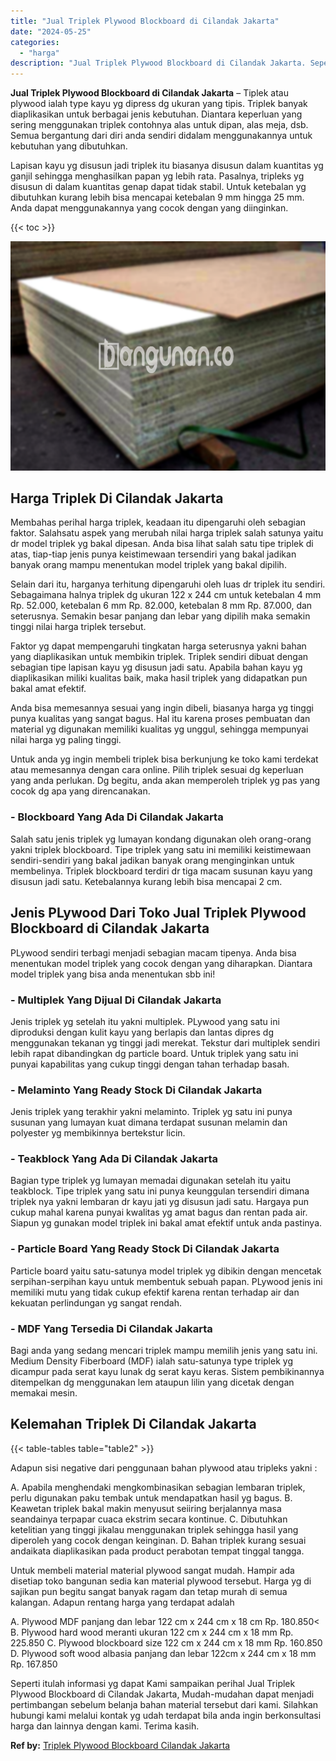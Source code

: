 ```yaml
---
title: "Jual Triplek Plywood Blockboard di Cilandak Jakarta"
date: "2024-05-25"
categories: 
  - "harga"
description: "Jual Triplek Plywood Blockboard di Cilandak Jakarta. Seperti itulah informasi yg dapat Kami sampaikan perihal Jual Triplek Plywood Blockboard di Cilandak Jak..."
---
```


**Jual Triplek Plywood Blockboard di Cilandak Jakarta** – Tiplek atau plywood ialah type kayu yg dipress dg ukuran yang tipis. Triplek banyak diaplikasikan untuk berbagai jenis kebutuhan. Diantara keperluan yang sering menggunakan triplek contohnya alas untuk dipan, alas meja, dsb. Semua bergantung dari diri anda sendiri didalam menggunakannya untuk kebutuhan yang dibutuhkan.

Lapisan kayu yg disusun jadi triplek itu biasanya disusun dalam kuantitas yg ganjil sehingga menghasilkan papan yg lebih rata. Pasalnya, tripleks yg disusun di dalam kuantitas genap dapat tidak stabil. Untuk ketebalan yg dibutuhkan kurang lebih bisa mencapai ketebalan 9 mm hingga 25 mm. Anda dapat menggunakannya yang cocok dengan yang diinginkan.

{{< toc >}}

![Jual Triplek Plywood Blockboard di Cilandak Jakarta](/images/jual-triplek-murah-29.png)

## Harga Triplek Di Cilandak Jakarta

Membahas perihal harga triplek, keadaan itu dipengaruhi oleh sebagian faktor. Salahsatu aspek yang merubah nilai harga triplek salah satunya yaitu dr model triplek yg bakal dipesan. Anda bisa lihat salah satu tipe triplek di atas, tiap-tiap jenis punya keistimewaan tersendiri yang bakal jadikan banyak orang mampu menentukan model triplek yang bakal dipilih.

Selain dari itu, harganya terhitung dipengaruhi oleh luas dr triplek itu sendiri. Sebagaimana halnya triplek dg ukuran 122 x 244 cm untuk ketebalan 4 mm Rp. 52.000, ketebalan 6 mm Rp. 82.000, ketebalan 8 mm Rp. 87.000, dan seterusnya. Semakin besar panjang dan lebar yang dipilih maka semakin tinggi nilai harga triplek tersebut.

Faktor yg dapat mempengaruhi tingkatan harga seterusnya yakni bahan yang diaplikasikan untuk membikin triplek. Triplek sendiri dibuat dengan sebagian tipe lapisan kayu yg disusun jadi satu. Apabila bahan kayu yg diaplikasikan miliki kualitas baik, maka hasil triplek yang didapatkan pun bakal amat efektif.

Anda bisa memesannya sesuai yang ingin dibeli, biasanya harga yg tinggi punya kualitas yang sangat bagus. Hal itu karena proses pembuatan dan material yg digunakan memiliki kualitas yg unggul, sehingga mempunyai nilai harga yg paling tinggi.

Untuk anda yg ingin membeli triplek bisa berkunjung ke toko kami terdekat atau memesannya dengan cara online. Pilih triplek sesuai dg keperluan yang anda perlukan. Dg begitu, anda akan memperoleh triplek yg pas yang cocok dg apa yang direncanakan.

### \- Blockboard Yang Ada Di Cilandak Jakarta

Salah satu jenis triplek yg lumayan kondang digunakan oleh orang-orang yakni triplek blockboard. Tipe triplek yang satu ini memiliki keistimewaan sendiri-sendiri yang bakal jadikan banyak orang menginginkan untuk membelinya. Triplek blockboard terdiri dr tiga macam susunan kayu yang disusun jadi satu. Ketebalannya kurang lebih bisa mencapai 2 cm.

## Jenis PLywood Dari Toko Jual Triplek Plywood Blockboard di Cilandak Jakarta

PLywood sendiri terbagi menjadi sebagian macam tipenya. Anda bisa menentukan model triplek yang cocok dengan yang diharapkan. Diantara model triplek yang bisa anda menentukan sbb ini!

### \- Multiplek Yang Dijual Di Cilandak Jakarta

Jenis triplek yg setelah itu yakni multiplek. PLywood yang satu ini diproduksi dengan kulit kayu yang berlapis dan lantas dipres dg menggunakan tekanan yg tinggi jadi merekat. Tekstur dari multiplek sendiri lebih rapat dibandingkan dg particle board. Untuk triplek yang satu ini punyai kapabilitas yang cukup tinggi dengan tahan terhadap basah.

### \- Melaminto Yang Ready Stock Di Cilandak Jakarta

Jenis triplek yang terakhir yakni melaminto. Triplek yg satu ini punya susunan yang lumayan kuat dimana terdapat susunan melamin dan polyester yg membikinnya bertekstur licin.

### \- Teakblock Yang Ada Di Cilandak Jakarta

Bagian type triplek yg lumayan memadai digunakan setelah itu yaitu teakblock. Tipe triplek yang satu ini punya keunggulan tersendiri dimana triplek nya yakni lembaran dr kayu jati yg disusun jadi satu. Hargaya pun cukup mahal karena punyai kwalitas yg amat bagus dan rentan pada air. Siapun yg gunakan model triplek ini bakal amat efektif untuk anda pastinya.

### \- Particle Board Yang Ready Stock Di Cilandak Jakarta

Particle board yaitu satu-satunya model triplek yg dibikin dengan mencetak serpihan-serpihan kayu untuk membentuk sebuah papan. PLywood jenis ini memiliki mutu yang tidak cukup efektif karena rentan terhadap air dan kekuatan perlindungan yg sangat rendah.

### \- MDF Yang Tersedia Di Cilandak Jakarta

Bagi anda yang sedang mencari triplek mampu memilih jenis yang satu ini. Medium Density Fiberboard (MDF) ialah satu-satunya type triplek yg dicampur pada serat kayu lunak dg serat kayu keras. Sistem pembikinannya ditempelkan dg menggunakan lem ataupun lilin yang dicetak dengan memakai mesin.

## Kelemahan Triplek Di Cilandak Jakarta

{{< table-tables table="table2" >}}

Adapun sisi negative dari penggunaan bahan plywood atau tripleks yakni :

A. Apabila menghendaki mengkombinasikan sebagian lembaran triplek, perlu digunakan paku tembak untuk mendapatkan hasil yg bagus. B. Keawetan triplek bakal makin menyusut seiiring berjalannya masa seandainya terpapar cuaca ekstrim secara kontinue. C. Dibutuhkan ketelitian yang tinggi jikalau menggunakan triplek sehingga hasil yang diperoleh yang cocok dengan keinginan. D. Bahan triplek kurang sesuai andaikata diaplikasikan pada product perabotan tempat tinggal tangga.

Untuk membeli material material plywood sangat mudah. Hampir ada disetiap toko bangunan sedia kan material plywood tersebut. Harga yg di sajikan pun begitu sangat banyak ragam dan tetap murah di semua kalangan. Adapun rentang harga yang terdapat adalah

A. Plywood MDF panjang dan lebar 122 cm x 244 cm x 18 cm Rp. 180.850< B. Plywood hard wood meranti ukuran 122 cm x 244 cm x 18 mm Rp. 225.850 C. Plywood blockboard size 122 cm x 244 cm x 18 mm Rp. 160.850 D. Plywood soft wood albasia panjang dan lebar 122cm x 244 cm x 18 mm Rp. 167.850

Seperti itulah informasi yg dapat Kami sampaikan perihal Jual Triplek Plywood Blockboard di Cilandak Jakarta, Mudah-mudahan dapat menjadi pertimbangan sebelum belanja bahan material tersebut dari kami. Silahkan hubungi kami melalui kontak yg udah terdapat bila anda ingin berkonsultasi harga dan lainnya dengan kami. Terima kasih.

**Ref by:** [Triplek Plywood Blockboard Cilandak Jakarta](https://id.wikipedia.org/wiki/Triplek)
